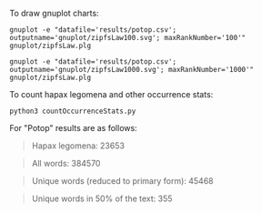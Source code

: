 To draw gnuplot charts:
```
gnuplot -e "datafile='results/potop.csv'; outputname='gnuplot/zipfsLaw100.svg'; maxRankNumber='100'" gnuplot/zipfsLaw.plg

gnuplot -e "datafile='results/potop.csv'; outputname='gnuplot/zipfsLaw1000.svg'; maxRankNumber='1000'" gnuplot/zipfsLaw.plg
```

To count hapax legomena and other occurrence stats:
```
python3 countOccurrenceStats.py
```

For "Potop" results are as follows:

> Hapax legomena: 23653

> All words: 384570

> Unique words (reduced to primary form): 45468

> Unique words in 50% of the text: 355
